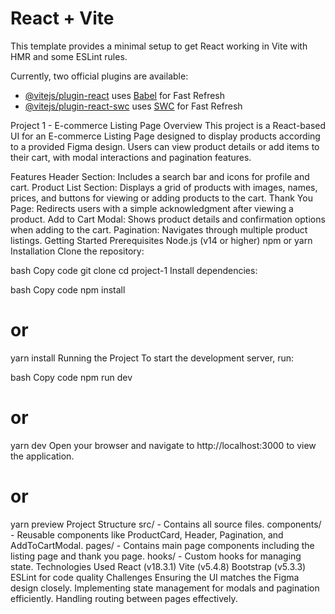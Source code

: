 # React + Vite

This template provides a minimal setup to get React working in Vite with HMR and some ESLint rules.

Currently, two official plugins are available:

- [@vitejs/plugin-react](https://github.com/vitejs/vite-plugin-react/blob/main/packages/plugin-react/README.md) uses [Babel](https://babeljs.io/) for Fast Refresh
- [@vitejs/plugin-react-swc](https://github.com/vitejs/vite-plugin-react-swc) uses [SWC](https://swc.rs/) for Fast Refresh


Project 1 - E-commerce Listing Page
Overview
This project is a React-based UI for an E-commerce Listing Page designed to display products according to a provided Figma design. Users can view product details or add items to their cart, with modal interactions and pagination features.

Features
Header Section: Includes a search bar and icons for profile and cart.
Product List Section: Displays a grid of products with images, names, prices, and buttons for viewing or adding products to the cart.
Thank You Page: Redirects users with a simple acknowledgment after viewing a product.
Add to Cart Modal: Shows product details and confirmation options when adding to the cart.
Pagination: Navigates through multiple product listings.
Getting Started
Prerequisites
Node.js (v14 or higher)
npm or yarn
Installation
Clone the repository:

bash
Copy code
git clone <repository-url>
cd project-1
Install dependencies:

bash
Copy code
npm install
# or
yarn install
Running the Project
To start the development server, run:

bash
Copy code
npm run dev
# or
yarn dev
Open your browser and navigate to http://localhost:3000 to view the application.

# or
yarn preview
Project Structure
src/ - Contains all source files.
components/ - Reusable components like ProductCard, Header, Pagination, and AddToCartModal.
pages/ - Contains main page components including the listing page and thank you page.
hooks/ - Custom hooks for managing state.
Technologies Used
React (v18.3.1)
Vite (v5.4.8)
Bootstrap (v5.3.3)
ESLint for code quality
Challenges
Ensuring the UI matches the Figma design closely.
Implementing state management for modals and pagination efficiently.
Handling routing between pages effectively.